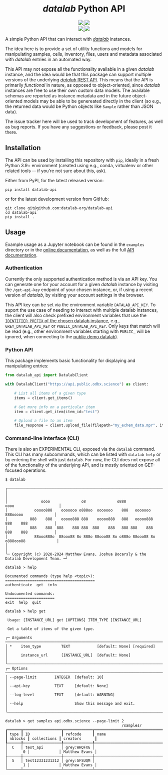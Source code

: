 # <div align="center"><i>datalab</i> Python API</div>

<div align="center">
<a href="https://pypi.org/datalab-api">
<img
src="https://img.shields.io/pypi/v/datalab-api?logo=pypi&label=PyPI%3A&labelColor=white&color=grey">
</a>
<a href="https://github.com/datalab-org/datalab-api?tab=MIT-1-ov-file#MIT-1-ov-file">
<img
src="https://img.shields.io/github/license/datalab-org/datalab-api?labelColor=white&color=grey">
</a>
</div>
<div align="center">
<a href="https://datalab-python-api.readthedocs.io/en/stable/?badge=stable">
<img src="https://img.shields.io/readthedocs/datalab-python-api?logo=readthedocs&labelColor=white&color=grey">
</a>
<a href="https://pypi.org/datalab-api">
<img src="https://img.shields.io/pypi/pyversions/datalab-api?logo=python&label=Python%20versions&labelColor=white&color=grey">
</a>
</div>

A simple Python API that can interact with [*datalab*](https://github.com/the-grey-group/datalab) instances.

The idea here is to provide a set of utility functions and models for manipulating samples, cells, inventory, files, users and metadata associated with *datalab* entries in an automated way.

This API may not expose all the functionality available in a given *datalab* instance, and the idea would be that this package can support multiple versions of the underlying [*datalab* REST API](https://the-datalab.readthedocs.io/en/latest/rest_api/).
This means that the API is primarily *functional* in nature, as opposed to object-oriented, since *datalab* instances are free to use their own custom data models.
The available schemas are reported as instance metadata and in the future object-oriented models may be able to be genereated directly in the client (so e.g., the returned data would be Python objects like `Sample` rather than JSON data).

The issue tracker here will be used to track development of features, as well as bug reports.
If you have any suggestions or feedback, please post it there.

## Installation

The API can be used by installing this repository with `pip`, ideally in a fresh Python 3.9+ environment (created using e.g., conda, virtualenv or other related tools -- if you're not sure about this, ask).

Either from PyPI, for the latest released version:

```shell
pip install datalab-api
```

or for the latest development version from GitHub:

```shell
git clone git@github.com:datalab-org/datalab-api
cd datalab-api
pip install .
```

## Usage

Example usage as a Jupyter notebook can be found in the `examples` directory or
in the [online documentation](https://datalab-api.readthedocs.io/), as
well as the full [API
documentation](https://datalab-api.readthedocs.io/en/latest/reference/).

### Authentication

Currently the only supported authentication method is via an API key.
You can generate one for your account for a given *datalab* instance by visiting the `/get-api-key` endpoint of your chosen instance, or, if using a recent version of *datalab*, by visiting your account settings in the browser.

This API key can be set via the environment variable `DATALAB_API_KEY`.
To suport the use case of needing to interact with multiple datalab instances, the client will also check prefixed environment variables that use the [`IDENTIFIER_PREFIX` of the chosen datalab instance](https://the-datalab.readthedocs.io/en/latest/config/#mandatory-settings), e.g., `GREY_DATALAB_API_KEY` or `PUBLIC_DATALAB_API_KEY`.
Only keys that match will be read (e.g., other environment variables starting with `PUBLIC_` will be ignored, when connecting to the [public demo datalab](https://public.datalab.odbx.science)).

### Python API

This package implements basic functionality for displaying and manipulating entries:

```python
from datalab_api import DatalabClient

with DatalabClient("https://api.public.odbx.science") as client:

    # List all items of a given type
    items = client.get_items()

    # Get more info on a particular item
    item = client.get_item(item_id="test")

    # Upload a file to an item
    file_response = client.upload_file(filepath="my_echem_data.mpr", item_id="test")

```

### Command-line interface (CLI)

There is also an EXPERIMENTAL CLI, exposed via the `datalab` command.
This CLI has many subcommands, which can be listed with `datalab help` or by entering the shell with just `datalab`.
For now, the CLI does not expose all of the functionality of the underlying API, and is mostly oriented on GET-focused operations.

```shell
$ datalab

╭──────────────────────────────────────────────────────────────────────────────────────────╮
│                                                                                          │
│               oooo              o8              o888             oooo                    │
│            ooooo888    ooooooo o888oo  ooooooo    888   ooooooo    888ooooo              │
│          888    888    ooooo888 888    ooooo888   888   ooooo888   888    888            │
│          888    888  888    888 888  888    888   888 888    888   888    888            │
│            88ooo888o  88ooo88 8o 888o 88ooo88 8o o888o 88ooo88 8o o888ooo88              │
│                                                                                          │
╰─ Copyright (c) 2020-2024 Matthew Evans, Joshua Bocarsly & the Datalab Development Team. ─╯

datalab > help

Documented commands (type help <topic>):
========================================
authenticate  get  info

Undocumented commands:
======================
exit  help  quit

datalab > help get

 Usage: [INSTANCE_URL] get [OPTIONS] ITEM_TYPE [INSTANCE_URL]

 Get a table of items of the given type.

╭─ Arguments ─────────────────────────────────────────────────────────────────────────────────────────╮
│ *    item_type         TEXT            [default: None] [required]                                   │
│      instance_url      [INSTANCE_URL]  [default: None]                                              │
╰─────────────────────────────────────────────────────────────────────────────────────────────────────╯
╭─ Options ───────────────────────────────────────────────────────────────────────────────────────────╮
│ --page-limit        INTEGER  [default: 10]                                                          │
│ --api-key           TEXT     [default: None]                                                        │
│ --log-level         TEXT     [default: WARNING]                                                     │
│ --help                       Show this message and exit.                                            │
╰─────────────────────────────────────────────────────────────────────────────────────────────────────╯

datalab > get samples api.odbx.science --page-limit 2
                                                    /samples/
┏━━━━━━┳━━━━━━━━━━━━━━━━━┳━━━━━━━━━━━━━┳━━━━━━━━━━━━━━━━━━━━━━━━━━━━━━━━┳━━━━━━━━━┳━━━━━━━━━━━━━┳━━━━━━━━━━━━━━━┓
┃ type ┃ ID              ┃ refcode     ┃ name                           ┃ nblocks ┃ collections ┃ creators      ┃
┡━━━━━━╇━━━━━━━━━━━━━━━━━╇━━━━━━━━━━━━━╇━━━━━━━━━━━━━━━━━━━━━━━━━━━━━━━━╇━━━━━━━━━╇━━━━━━━━━━━━━╇━━━━━━━━━━━━━━━┩
│  C   │ test_api        │ grey:WHQFXG │                                │       0 │             │ Matthew Evans │
├──────┼─────────────────┼─────────────┼────────────────────────────────┼─────────┼─────────────┼───────────────┤
│  S   │ test12331231312 │ grey:GFSUQM │                                │       1 │             │ Matthew Evans │
└──────┴─────────────────┴─────────────┴────────────────────────────────┴─────────┴─────────────┴───────────────┘
```
